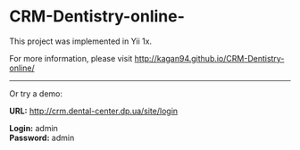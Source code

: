 # CRM-Dentistry-online-
This project was implemented in Yii 1x.

For more information, please visit http://kagan94.github.io/CRM-Dentistry-online/
________

Or try a demo:

  **URL:** http://crm.dental-center.dp.ua/site/login
  
  **Login:** admin  
  **Password:** admin
